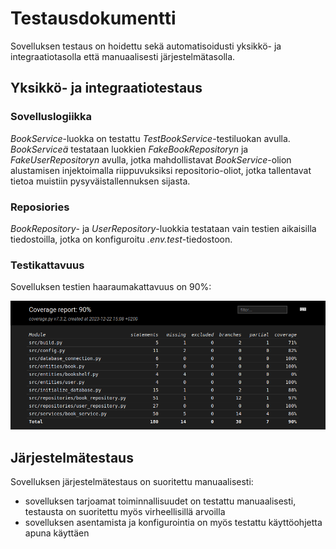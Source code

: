 # Testausdokumentti

Sovelluksen testaus on hoidettu sekä automatisoidusti yksikkö- ja integraatiotasolla että manuaalisesti järjestelmätasolla.

## Yksikkö- ja integraatiotestaus

### Sovelluslogiikka

_BookService_-luokka on testattu _TestBookService_-testiluokan avulla. _BookServiceä_ testataan luokkien _FakeBookRepositoryn_ ja
_FakeUserRepositoryn_ avulla, jotka mahdollistavat _BookService_-olion alustamisen injektoimalla riippuvuksiksi repositorio-oliot, jotka
tallentavat tietoa muistiin pysyväistallennuksen sijasta.

### Reposiories

_BookRepository_- ja _UserRepository_-luokkia testataan vain testien aikaisilla tiedostoilla, jotka on konfiguroitu _.env.test_-tiedostoon.

### Testikattavuus

Sovelluksen testien haaraumakattavuus on 90%: 

![](./kuvat/testikattavuus.png)

## Järjestelmätestaus

Sovelluksen järjestelmätestaus on suoritettu manuaalisesti:

- sovelluksen tarjoamat toiminnallisuudet on testattu manuaalisesti, testausta on suoritettu myös virheellisillä arvoilla
- sovelluksen asentamista ja konfigurointia on myös testattu käyttöohjetta apuna käyttäen
